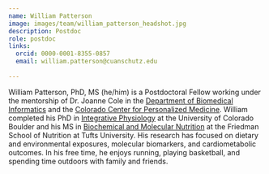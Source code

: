 ```yaml
---
name: William Patterson
image: images/team/william_patterson_headshot.jpg
description: Postdoc
role: postdoc
links:
  orcid: 0000-0001-8355-0857
  email: william.patterson@cuanschutz.edu
  
---
```


William Patterson, PhD, MS (he/him) is a Postdoctoral Fellow working under the mentorship of Dr. Joanne Cole in the [Department of Biomedical Informatics](https://medschool.cuanschutz.edu/dbmi) and the [Colorado Center for Personalized Medicine](https://medschool.cuanschutz.edu/ccpm). William completed his PhD in [Integrative Physiology](https://www.colorado.edu/iphy/graduate-program) at the University of Colorado Boulder and his MS in [Biochemical and Molecular Nutrition](https://nutrition.tufts.edu/academics/degree-programs/biochemical-and-molecular-nutrition) at the Friedman School of Nutrition at Tufts University. His research has focused on dietary and environmental exposures, molecular biomarkers, and cardiometabolic outcomes. In his free time, he enjoys running, playing basketball, and spending time outdoors with family and friends.
